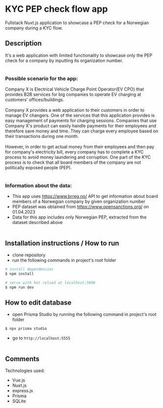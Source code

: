 # KYC PEP check flow app

Fullstack Nuxt.js application to showcase a PEP check for a Norwegian company during a KYC flow.

## Description

It's a web application with limited functionality to showcase only the PEP check for a company by inputting its organization number.
<br/><br/>

### Possible scenario for the app:

Company X is Electrical Vehicle Charge Point Operator(EV CPO) that provides B2B services for big companies to operate EV charging at customers' offices/buildings.  
<br/>
Company X provides a web application to their customers in order to manage EV changers. One of the services that this application provides is easy management of payments for charging sessions. Companies that use Company X's product can easily handle payments for their employees and therefore save money and time. They can charge every employee based on their transactions during one month.  
<br/>
However, in order to get actual money from their employees and then pay for company's electricity bill, every company has to complete a KYC process to avoid money laundering and corruption. One part of the KYC process is to check that all board members of the company are not politically exposed people (PEP).  
<br/>

### Information about the data:

- This app uses https://www.brreg.no/ API to get information about board members of a Norwegian company by given organization number
- PEP dataset was obtained from https://www.opensanctions.org/ on 01.04.2023
- Data for this app includes only Norwegian PEP, extracted from the dataset described above  
  <br/>

## Installation instructions / How to run

- clone repository
- run the following commands in project's root folder

```bash
# install dependencies
$ npm install

# serve with hot reload at localhost:3000
$ npm run dev
```

## How to edit database

- open Prisma Studio by running the following command in project's root folder

```bash
$ npx prisma studio
```

- go to `http://localhost:5555`  
  <br/>

## Comments

Technologies used:

- Vue.js
- Nuxt.js
- express.js
- Prisma
- SQLite

